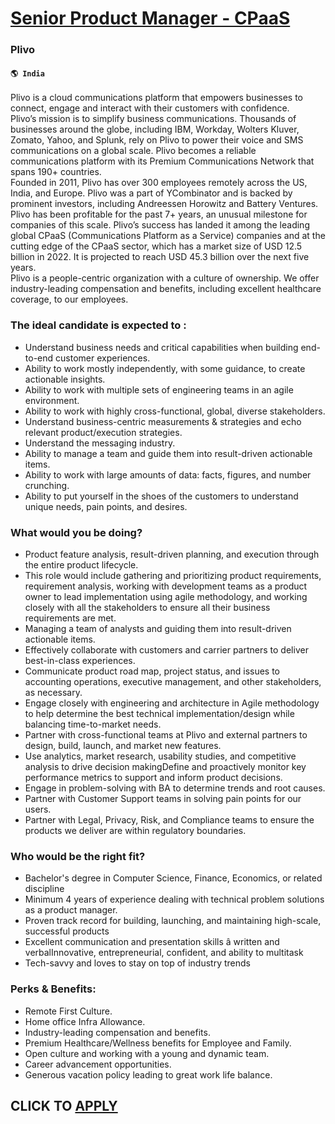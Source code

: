# [Senior Product Manager - CPaaS](https://www.remotewlb.com/apply/senior-product-manager-cpaas)  
### Plivo  
#### `🌎 India`  
Plivo is a cloud communications platform that empowers businesses to connect, engage and interact with their customers with confidence.  
Plivo’s mission is to simplify business communications. Thousands of businesses around the globe, including IBM, Workday, Wolters Kluver, Zomato, Yahoo, and Splunk, rely on Plivo to power their voice and SMS communications on a global scale. Plivo becomes a reliable communications platform with its Premium Communications Network that spans 190+ countries.  
Founded in 2011, Plivo has over 300 employees remotely across the US, India, and Europe. Plivo was a part of YCombinator and is backed by prominent investors, including Andreessen Horowitz and Battery Ventures. Plivo has been profitable for the past 7+ years, an unusual milestone for companies of this scale. Plivo’s success has landed it among the leading global CPaaS (Communications Platform as a Service) companies and at the cutting edge of the CPaaS sector, which has a market size of USD 12.5 billion in 2022. It is projected to reach USD 45.3 billion over the next five years.  
Plivo is a people-centric organization with a culture of ownership. We offer industry-leading compensation and benefits, including excellent healthcare coverage, to our employees.  
  

### The ideal candidate is expected to :

  * Understand business needs and critical capabilities when building end-to-end customer experiences.
  * Ability to work mostly independently, with some guidance, to create actionable insights.
  * Ability to work with multiple sets of engineering teams in an agile environment.
  * Ability to work with highly cross-functional, global, diverse stakeholders.
  * Understand business-centric measurements & strategies and echo relevant product/execution strategies.
  * Understand the messaging industry.
  * Ability to manage a team and guide them into result-driven actionable items.
  * Ability to work with large amounts of data: facts, figures, and number crunching.
  * Ability to put yourself in the shoes of the customers to understand unique needs, pain points, and desires.

### What would you be doing?

  * Product feature analysis, result-driven planning, and execution through the entire product lifecycle.
  * This role would include gathering and prioritizing product requirements, requirement analysis, working with development teams as a product owner to lead implementation using agile methodology, and working closely with all the stakeholders to ensure all their business requirements are met. 
  * Managing a team of analysts and guiding them into result-driven actionable items.
  * Effectively collaborate with customers and carrier partners to deliver best-in-class experiences.
  * Communicate product road map, project status, and issues to accounting operations, executive management, and other stakeholders, as necessary.
  * Engage closely with engineering and architecture in Agile methodology to help determine the best technical implementation/design while balancing time-to-market needs.
  * Partner with cross-functional teams at Plivo and external partners to design, build, launch, and market new features.
  * Use analytics, market research, usability studies, and competitive analysis to drive decision makingDefine and proactively monitor key performance metrics to support and inform product decisions.
  * Engage in problem-solving with BA to determine trends and root causes.
  * Partner with Customer Support teams in solving pain points for our users.
  * Partner with Legal, Privacy, Risk, and Compliance teams to ensure the products we deliver are within regulatory boundaries.

### Who would be the right fit?

  * Bachelor's degree in Computer Science, Finance, Economics, or related discipline
  * Minimum 4 years of experience dealing with technical problem solutions as a product manager.
  * Proven track record for building, launching, and maintaining high-scale, successful products
  * Excellent communication and presentation skills â written and verbalInnovative, entrepreneurial, confident, and ability to multitask
  * Tech-savvy and loves to stay on top of industry trends

### Perks & Benefits:

  * Remote First Culture.
  * Home office Infra Allowance.
  * Industry-leading compensation and benefits.
  * Premium Healthcare/Wellness benefits for Employee and Family.
  * Open culture and working with a young and dynamic team.
  * Career advancement opportunities.
  * Generous vacation policy leading to great work life balance.

  
## CLICK TO [APPLY](https://www.remotewlb.com/apply/senior-product-manager-cpaas)


